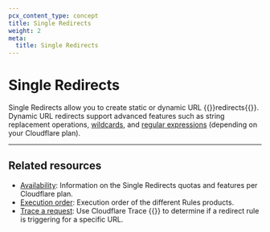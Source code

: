```yaml
---
pcx_content_type: concept
title: Single Redirects
weight: 2
meta:
  title: Single Redirects
---
```


# Single Redirects

Single Redirects allow you to create static or dynamic URL {{<glossary-tooltip term_id="redirect">}}redirects{{</glossary-tooltip>}}. Dynamic URL redirects support advanced features such as string replacement operations, [wildcards](/ruleset-engine/rules-language/operators/#wildcard-matching), and [regular expressions](/ruleset-engine/rules-language/values/#string-values-and-regular-expressions) (depending on your Cloudflare plan).

---

## Related resources

* [Availability](/rules/url-forwarding/#availability): Information on the Single Redirects quotas and features per Cloudflare plan.
* [Execution order](/rules/url-forwarding/#execution-order): Execution order of the different Rules products.
* [Trace a request](/fundamentals/basic-tasks/trace-request/): Use Cloudflare Trace {{<inline-pill style="beta">}} to determine if a redirect rule is triggering for a specific URL.